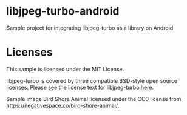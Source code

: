# libjpeg-turbo-android
Sample project for integrating libjpeg-turbo as a library on Android

# Licenses
This sample is licensed under the MIT License.

libjpeg-turbo is covered by three compatible BSD-style open source licenses.  Please see the license text for libjpeg-turbo [here](libjpeg-turbo/src/main/cpp/libjpeg-turbo-2.1.0/LICENSE.md).

Sample image Bird Shore Animal licensed under the CC0 license from https://negativespace.co/bird-shore-animal/.
